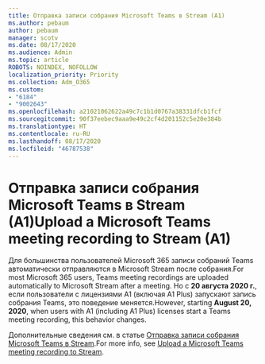 ```yaml
---
title: Отправка записи собрания Microsoft Teams в Stream (A1)
ms.author: pebaum
author: pebaum
manager: scotv
ms.date: 08/17/2020
ms.audience: Admin
ms.topic: article
ROBOTS: NOINDEX, NOFOLLOW
localization_priority: Priority
ms.collection: Adm_O365
ms.custom:
- "6184"
- "9002643"
ms.openlocfilehash: a21021062622a49c7c1b1d0767a38331dfcb1fcf
ms.sourcegitcommit: 90f37eebec9aaa9e49c2cf4d201152c5e20e384b
ms.translationtype: HT
ms.contentlocale: ru-RU
ms.lasthandoff: 08/17/2020
ms.locfileid: "46787538"
---
```

# <a name="upload-a-microsoft-teams-meeting-recording-to-stream-a1"></a><span data-ttu-id="3199f-102">Отправка записи собрания Microsoft Teams в Stream (A1)</span><span class="sxs-lookup"><span data-stu-id="3199f-102">Upload a Microsoft Teams meeting recording to Stream (A1)</span></span>

<span data-ttu-id="3199f-103">Для большинства пользователей Microsoft 365 записи собраний Teams автоматически отправляются в Microsoft Stream после собрания.</span><span class="sxs-lookup"><span data-stu-id="3199f-103">For most Microsoft 365 users, Teams meeting recordings are uploaded automatically to Microsoft Stream after a meeting.</span></span> <span data-ttu-id="3199f-104">Но с **20 августа 2020 г.**, если пользователи с лицензиями A1 (включая A1 Plus) запускают запись собрания Teams, это поведение меняется.</span><span class="sxs-lookup"><span data-stu-id="3199f-104">However, starting  **August 20, 2020**, when users with A1 (including A1 Plus) licenses start a Teams meeting recording, this behavior changes.</span></span>  

<span data-ttu-id="3199f-105">Дополнительные сведения см. в статье [Отправка записи собрания Microsoft Teams в Stream](https://docs.microsoft.com/stream/portal-upload-teams-meeting-recording).</span><span class="sxs-lookup"><span data-stu-id="3199f-105">For more info, see [Upload a Microsoft Teams meeting recording to Stream](https://docs.microsoft.com/stream/portal-upload-teams-meeting-recording).</span></span>